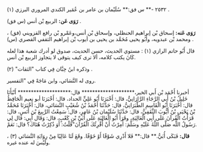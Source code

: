 ٢٥٣٢ -** س فق:** سُلَيْمان بن عامر بن عُمَير الكندي المروري البرزي (١) .

**رَوَى عَن:** الربيع بْن أنس (س فق) .

**رَوَى عَنه:** إسحاق بْن إبراهيم الحنظلي، وإسحاق بْن أنس،وعَمْرو بْن رافع القزويني (فق) ، ومحمد بْن عبدويه، وأَبُو يحيى مُحَمَّد بن يحيى بن أيوب بْن إبراهيم الثقفي القصري (س) .

قال أَبُو حاتم الرازي (١) : مستوي الحديث، حسن الحديث، صدوق لو أدرك شعبة هذا لعله كَانَ يكتب كلامه، ألا ترى كيف يتوقى لا يتجاوز الربيع بْن أنس.

وذكره ابنُ حِبَّان فِي كتاب "الثقات" (٢) .

روى له النَّسَائي، وابن مَاجَهْ فِي "التفسير.

أخبرنا أَحْمَد بْن أَبي الخير،******************** قال:******************** أَنْبَأَنَا خَلِيلُ بْنُ أَبي الرَّجَاءِ الرَّارَانِيُّ، قال: أَخْبَرَنَا أَبُو عَلِيٍّ الحداد، قال: أَخْبَرَنَا أبو نعيم الْحَافِظُ قال: أَخْبَرَنَا أَبُو الْقَاسِمِ الطَّبَرَانِيُّ، قال: حَدَّثَنَا أَحْمَدُ بْنُ شُعَيْبٍ النَّسَائي، قال: أَخْبَرَنَا مُحَمَّدُ بْنُ يَحْيَى بْنُ أَيُّوبَ الثَّقَفِيُّ، قال: حَدَّثَنَا سُلَيْمان بْنُ عَامِرٍ، قال: سَمِعْتُ الرَّبِيعَ بْنَ أَنَسٍ، قال: قَرَأْتُ الْقُرآنَ عَلَى أَبِي الْعَالِيَةِ، وقَرَأَ أَبُو الْعَالِيَةِ عَلَى أُبَيِّ بْنِ كَعْبٍ، قال: وَقَال أَبِي: قال لِي رَسُولُ اللَّه صَلَّى اللَّهُ عَلَيْهِ وسَلَّمَ: أُمِرْتُ أَنْ أُقْرِئُكَ الْقُرْآنَ"قُلْتُ: أَوَ ذُكِرْتُ هُنَاكَ؟ قال: نَعَمْ.

**قال:** فَبَكَى أُبَيُّ.** قال:** فَلا أَدْرِي شَوْقًا أَوْ خَوْفًا. وقَعَ لَنَا عَالِيًا مِنْ رِوَايَةِ النَّسَائي (٣) ، ولَيْسَ له عنده غيره.